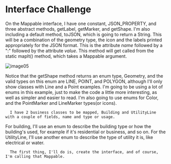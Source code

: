 # Interface Challenge

On the Mappable interface, I have one constant, JSON_PROPERTY, 
and three abstract methods, getLabel, getMarker, and getShape. 
I'm also including a default method, toJSON, which is going to return a String. 
This will be a combination of the geometry type, 
the icon and the labels printed appropriately for the JSON format. 
This is the attribute _name_ followed by a ":" 
followed by the attribute _value_. 
This method will get called from the static mapIt() method, 
which takes a Mappable argument.

![image05]()
      
Notice that the getShape method returns an enum type, Geometry, and the valid types on this enum are LINE, POINT,
and POLYGON, although I'll only show classes with Line and a Point examples. I'm going to be using a lot of enums in
this example, just to make the code a little more interesting, as well as simpler and easier to read. I'm also going
to use enums for Color, and the PointMarker and LineMarker types(or icons).

      I have 2 business classes to be mapped, Building and UtilityLine with a couple of fields, name and type or usage.
For building, I'll use an enum to describe the building type or how the building's used, for example if it's residential
or business, and so on. For the UtilityLine, I'll use another enum to describe the type of utility it is, like electrical
or water.

      The first thing, I'll do is, create the interface, and of course, I'm calling that Mappable.